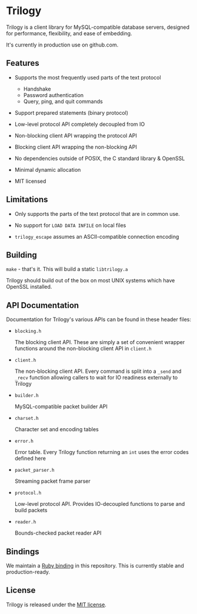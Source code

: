 # Trilogy

Trilogy is a client library for MySQL-compatible database servers, designed for performance, flexibility, and ease of embedding.

It's currently in production use on github.com.

## Features

* Supports the most frequently used parts of the text protocol
    * Handshake
    * Password authentication
    * Query, ping, and quit commands

* Support prepared statements (binary protocol)

* Low-level protocol API completely decoupled from IO

* Non-blocking client API wrapping the protocol API

* Blocking client API wrapping the non-blocking API

* No dependencies outside of POSIX, the C standard library & OpenSSL

* Minimal dynamic allocation

* MIT licensed

## Limitations

* Only supports the parts of the text protocol that are in common use.

* No support for `LOAD DATA INFILE` on local files

* `trilogy_escape` assumes an ASCII-compatible connection encoding

## Building

`make` - that's it. This will build a static `libtrilogy.a`

Trilogy should build out of the box on most UNIX systems which have OpenSSL installed.

## API Documentation

Documentation for Trilogy's various APIs can be found in these header files:

* `blocking.h`

    The blocking client API. These are simply a set of convenient wrapper functions around the non-blocking client API in `client.h`

* `client.h`

    The non-blocking client API. Every command is split into a `_send` and `_recv` function allowing callers to wait for IO readiness externally to Trilogy

* `builder.h`

    MySQL-compatible packet builder API

* `charset.h`

    Character set and encoding tables

* `error.h`

    Error table. Every Trilogy function returning an `int` uses the error codes defined here

* `packet_parser.h`

    Streaming packet frame parser

* `protocol.h`

    Low-level protocol API. Provides IO-decoupled functions to parse and build packets

* `reader.h`

    Bounds-checked packet reader API

## Bindings

We maintain a [Ruby binding](contrib/ruby) in this repository. This is currently stable and production-ready.

## License

Trilogy is released under the [MIT license](LICENSE).
